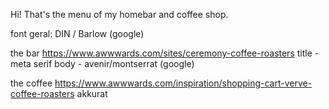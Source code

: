 Hi! That's the menu of my homebar and coffee shop.

font geral: DIN / Barlow (google)

the bar
https://www.awwwards.com/sites/ceremony-coffee-roasters
title - meta serif
body - avenir/montserrat (google)

the coffee
https://www.awwwards.com/inspiration/shopping-cart-verve-coffee-roasters
akkurat
